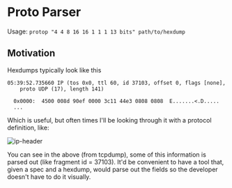# Proto Parser

Usage: `protop "4 4 8 16 16 1 1 1 13 bits" path/to/hexdump`

## Motivation

Hexdumps typically look like this

```
05:39:52.735660 IP (tos 0x0, ttl 60, id 37103, offset 0, flags [none],
	proto UDP (17), length 141)

  0x0000:  4500 008d 90ef 0000 3c11 44e3 0808 0808  E.......<.D.....
  ...
```

Which is useful, but often times I'll be looking through it with a protocol definition, like:

![ip-header](https://user-images.githubusercontent.com/2801344/37809009-91de6a1c-2e0a-11e8-8b24-7e90c4e4aac5.jpeg)

You can see in the above (from tcpdump), some of this information is parsed out (like fragment id =
37103). It'd be convenient to have a tool that, given a spec and a hexdump, would parse out the
fields so the developer doesn't have to do it visually.
